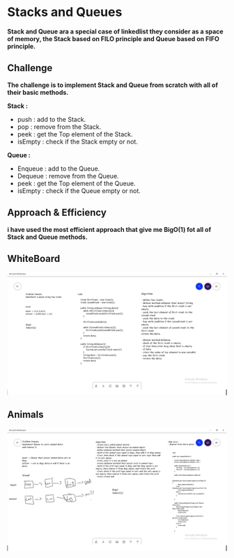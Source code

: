 # Stacks and Queues
**Stack and Queue ara a special case of linkedlist
they consider as a space of memory, the Stack based
on FILO principle and Queue based on FIFO principle.**

## Challenge
**The challenge is to implement Stack and Queue from scratch
with all of their basic methods.**

**Stack :** 
- push : add to the Stack.
- pop : remove from the Stack.
- peek : get the Top element of the Stack.
- isEmpty : check if the Stack empty or not.

**Queue :**
- Enqueue : add to the Queue.
- Dequeue : remove from the Queue.
- peek : get the Top element of the Queue.
- isEmpty : check if the Queue empty or not.
## Approach & Efficiency

**i have used the most efficient approach that give me BigO(1)
fot all of Stack and Queue methods.**

## WhiteBoard
![WhiteBoard](Pseduo.png)

## Animals
![WhiteBoard](animals.png)

